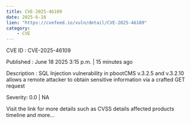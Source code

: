 ```yaml
---
title: CVE-2025-46109
date: 2025-6-18
lien: "https://cvefeed.io/vuln/detail/CVE-2025-46109"
category:
    - CVE
---
```


CVE ID : CVE-2025-46109

Published :  June 18
2025
3:15 p.m. | 15 minutes ago

Description : SQL Injection vulnerability in pbootCMS v.3.2.5 and v.3.2.10 allows a remote attacker to obtain sensitive information via a crafted GET request

Severity: 0.0 | NA

Visit the link for more details
such as CVSS details
affected products
timeline
and more...
